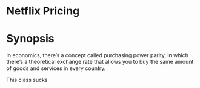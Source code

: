 # Netflix Pricing 

# Synopsis
In economics, there’s a concept called purchasing power parity, in which there’s a theoretical exchange rate that allows you to buy the same amount of goods and services in every country.

This class sucks
